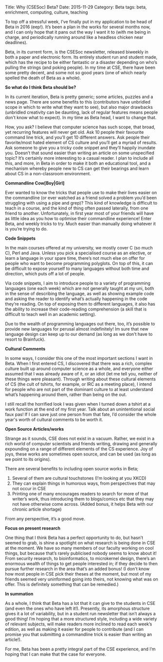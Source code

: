 Title: Why (CSESoc) Beta?
Date: 2015-11-29
Category: Beta
tags: beta, enrichment, computing, culture, teaching

To top off a stressful week, I’ve finally put in my application to be head of Beta in 2016 (eep!). It’s been a plan in the works for several months now, and I can only hope that it pans out the way I want it to (with me being in charge, and periodically running around like a headless chicken near deadlines).

Beta, in its current form, is the CSESoc newsletter, released biweekly in both a paper and electronic form. Its entirely student run and student made, which has the recipe to be either fantastic or a disaster depending on who’s pulling the strings (and poking people). In my time at CSE, there have been some pretty decent, and some not so good years (one of which nearly spelled the death of Beta as a whole). 

**So what do I think Beta should be?**

In its current iteration, Beta is pretty generic; some articles, puzzles and a news page. There are some benefits to this (contributors have unbridled scope in which to write what they want to see), but also major drawbacks (unbridled creativity can be daunting, lack of regular features means people don't know what to expect). In my time as Beta head, I want to change that.

How, you ask? I believe that computer science has such scope, that broad, yet recurring features will never get old. Ask 10 people their favourite command line trick, and you’ll get 10 different answers. Ask people their favorite/most hated element of CS culture and you’ll get a myriad of results. Ask someone to give you a tricky code snippet and they’ll happily inundate you. Doesn’t that sound easier than writing an article on some unspecified topic? It’s certainly more interesting to a casual reader. I plan to include all this, and more, in Beta in order to make it both an educational tool, and a mechanism whereby people new to CS can get their bearings and learn about CS in a non-classroom environment.

**Commandline Cow[Boy|Girl]**

Ever wanted to know the tricks that people use to make their lives easier on the commandline (or ever watched as a friend solved a problem you’d been struggling with using a pipe and grep)? This kind of knowledge is difficult to teach in a course, and the kind of thing often passed laterally, from one friend to another. Unfortunately, in first year most of your friends will have as little idea as you how to optimise their commandline experience! Enter Beta, and weekly tricks to try. Much easier than manually doing whatever it is you’re trying to do. 

**Code Snippets**

In the main courses offered at my university, we mostly cover C (so much C), Perl and Java. Unless you pick a specialised course as an elective, or learn a language in your spare time, there’s not much else on offer for people who want to become programming polyglots. On top of this, it can be difficult to expose yourself to many languages without both time and direction, which puts off a lot of people.

Via code snippets, I aim to introduce people to a variety of programming languages (one each week) which are not generally taught at my uni, both in the sense of describing the language, as well as showing example code and asking the reader to identify what’s actually happening in the code they’re reading. On top of exposing them to different languages, it also has the ability to increase their code-reading comprehension (a skill that is difficult to teach well in an academic setting).

Due to the wealth of programming languages out there, too, it’s possible to provide new languages for perusal almost indefinitely! Im sure that new language design can keep up to our demand (as long as we don't have to resort to Brainfuck).

**Cultural Comments**

In some ways, I consider this one of the most important sections I want in Beta. When I first entered CS, I discovered that there was a rich, complex culture built up around computer science as a whole, and everyone either assumed that I was already aware of it, or an idiot (let me tell you, neither of these things were pleasant). Through writing about these cultural elements of CS (the cult of tshirts, for example, or IRC as a meeting place), I intend for people who are not part of the dominant culture to at least understand what’s happening around them, rather than being on the out. 

I still recall the horrified look I was given when I turned down a tshirt at a work function at the end of my first year. Talk about an unintentional social faux pas! If I can save just one person from that fate, I’d consider the whole year's worth of cultural comments to be worth it.

**Open Source Articles/works**

Strange as it sounds, CSE does not exist in a vacuum. Rather, we exist in a rich world of computer scientists and friends writing, drawing and generally expounding on a range of different elements of the CS experience. Joy of joys, these works are sometimes open source, and can be used (as long as we point to its origins). 

There are several benefits to including open source works in Beta;
1) Several of them are cultural touchstones (I’m looking at you XKCD)
2) They can explain things in humorous ways, from perspectives that may not occur in CSE
3) Printing one of many encourages readers to search for more of that writer’s work, thus introducing them to blogs/comics etc that they may not have otherwise come across.
(Added bonus, it helps Beta with our chronic article shortage)

From any perspective, it’s a good move.

**Focus on present research**

One thing that I think Beta has a perfect opportunity to do, but hasn’t seemed to grab, is shine a spotlight on what research is being done in CSE at the moment. We have so many members of our faculty working on cool things, but because that’s rarely publicised nobody seems to know about it! From security research, to bioinformatics, to microkernel design, there’s an enormous wealth of things to get people interested in; if they decide to then pursue further research in the area that’s an added bonus! (I don't know how most people in CSE pick their theses at the moment, but most of my friends seemed very uninformed going into theirs, not knowing what was on offer. This is definitely something that can be remedied.)

**In summation**

As a whole, I think that Beta has a lot that it can give to the students in CSE (and even the ones who have left it!). Presently, its amorphous structure gives it a lot of variability, but in a student run newsletter that isn’t always a good thing! I’m hoping that a more structured style, including a wide variety of relevant subjects, will make readers more inclined to read each week’s edition, as well as making it easier for people to contribute (and I can promise you that submitting a commandline trick is easier than writing an article!).

For me, Beta has been a pretty integral part of the CSE experience, and I’m hoping that I can make that the case for everyone.

